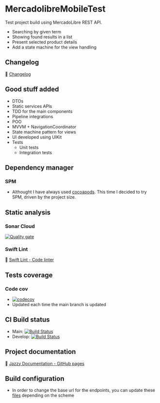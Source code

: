 # MercadolibreMobileTest

Test project build using MercadoLibre REST API.
* Searching by given term
* Showing found results in a list
* Present selected product details
* Add a state machine for the view handling

## Changelog ##

:scroll: [Changelog](https://github.com/ingjohnguerrero/MercadolibreMobileTest/blob/main/CHANGELOG.md)

## Good stuff added ##

* DTOs
* Static services APIs
* TDD for the main components
* Pipeline integrations
* POO
* MVVM + NavigationCoordinator
* State machine pattern for views
* UI developed using UIKit
* Tests
  * Unit tests
  * Integration tests 

## Dependency manager ##

### SPM ###

* Althought I have always used [cocoapods](https://cocoapods.org). This time I decided to try SPM, driven by the project size.

## Static analysis ##

### Sonar Cloud ###
[![Quality gate](https://sonarcloud.io/api/project_badges/quality_gate?project=ingjohnguerrero_MercadolibreMobileTest)](https://sonarcloud.io/dashboard?id=ingjohnguerrero_MercadolibreMobileTest)

### Swift Lint ###
:page_facing_up: [Swift Lint - Code linter](https://github.com/realm/SwiftLint)

## Tests coverage ###

### Code cov ###
- [![codecov](https://codecov.io/gh/ingjohnguerrero/MercadolibreMobileTest/branch/main/graph/badge.svg?token=tr3x4sKNOo)](https://codecov.io/gh/ingjohnguerrero/MercadolibreMobileTest)
- Updated each time the main branch is updated

## CI Build status ##

- Main: [![Build Status](https://app.bitrise.io/app/74b43ad5976193aa/status.svg?token=f5xLEzwfgMYzFwLmYFQUgg&branch=main)](https://app.bitrise.io/app/74b43ad5976193aa)
- Develop: [![Build Status](https://app.bitrise.io/app/74b43ad5976193aa/status.svg?token=f5xLEzwfgMYzFwLmYFQUgg&branch=develop)](https://app.bitrise.io/app/74b43ad5976193aa)

## Project documentation ##

:bookmark_tabs: [Jazzy Documentation - GitHub pages](https://ingjohnguerrero.github.io/MercadolibreMobileTest)

## Build configuration ##

* In order to change the base url for the endpoints, you can update these [files](https://github.com/ingjohnguerrero/MercadolibreMobileTest/tree/main/MercadoLibre/SupportFiles/BuildConfigurations) depending on the scheme
